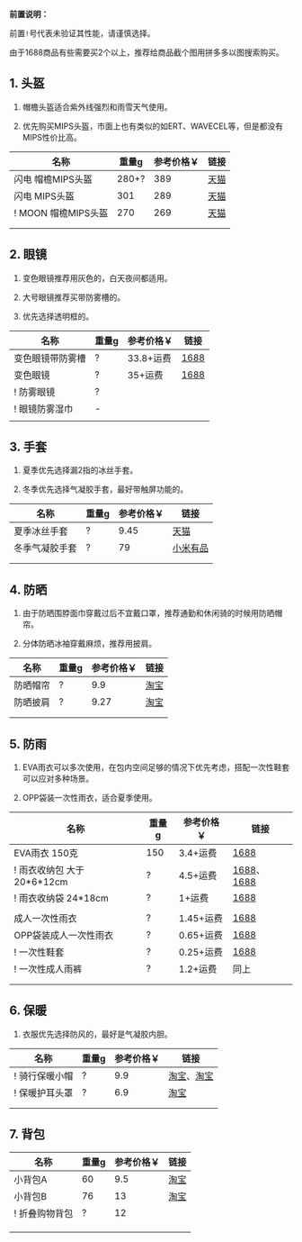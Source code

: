 **前置说明：**

前置`!`号代表未验证其性能，请谨慎选择。

由于1688商品有些需要买2个以上，推荐给商品截个图用拼多多以图搜索购买。

## 1. 头盔

1. 帽檐头盔适合紫外线强烈和雨雪天气使用。

2. 优先购买MIPS头盔，市面上也有类似的如ERT、WAVECEL等，但是都没有MIPS性价比高。

| 名称 | 重量g | 参考价格￥ | 链接 |
| - | - | - | - |
| 闪电 帽檐MIPS头盔 | 280+? | 389 | [天猫](https://s.click.taobao.com/t?e=m%3D2%26s%3D3nmqGlFI2ytw4vFB6t2Z2ueEDrYVVa64MljcGUdc4HdyINtkUhsv0Jku6win4Z1tU70RzSpzBNfFTlrzds37%2FgLwMG9TgUkNcLWR2kup2vFNRq4euO%2Fww2MWGduSpLInDoqEt4dKdN30KBFKq4PCn0jszES8QN9%2BWAsiFmDndMnNEPXytV9ALoS4zvCRUrquaW%2F6hpo14PqHkKSvgEs2S3cfD2W%2FloOEpzRrZeGvxYJfb4FEMkbtUIWJZ5%2BKJgWzl8EKkCcE6uKPgysBSxHfUOXVLEPDWL24%2FufIeaShmLvWGPPZ03CRxIEfVcYWjXvkC%2Ft%2BqiJjDGvGDmntuH4VtA%3D%3D&union_lens=lensId%3APUB%401695348425%402106e92c_0c95_18abaa4027e_838c%4001%40eyJmbG9vcklkIjozMTA2OSwiic3BtQiiI6Il9wb3J0YWxfdjJfdG9vbF9saW5rc19wYWdlX2hvbWVfaW5kZXhfaHRtIn0ie) |
| 闪电 MIPS头盔 | 301 | 289 | [天猫](https://s.click.taobao.com/t?e=m%3D2%26s%3D49aSR%2FxQ2GBw4vFB6t2Z2ueEDrYVVa64MljcGUdc4HdyINtkUhsv0Jku6win4Z1tko8LC5Z9arnFTlrzds37%2FgLwMG9TgUkNcLWR2kup2vFNRq4euO%2Fww2MWGduSpLInDoqEt4dKdN30KBFKq4PCn0jszES8QN9%2BWAsiFmDndMnNEPXytV9ALoS4zvCRUrquOCrxgt8PuTxoCih%2BfxOBatyY7ZUwjDoGEpYS%2F5qZdGhVgOZrLsn7ZHHP8%2F9cUneUT5wT66W6hMSPgysBSxHfUOXVLEPDWL24%2FufIeaShmLvWGPPZ03CRxA0W3QzpNwlW%2Bte84SPz%2B5TGDmntuH4VtA%3D%3D&union_lens=lensId%3APUB%401695348216%40212ca029_0bba_18abaa0d1ea_ca60%4001%40eyJmbG9vcklkIjozMTA2OSwiic3BtQiiI6Il9wb3J0YWxfdjJfdG9vbF9saW5rc19wYWdlX2hvbWVfaW5kZXhfaHRtIn0ie) |
| ! MOON 帽檐MIPS头盔 | 270 | 269 | [天猫](https://s.click.taobao.com/t?e=m%3D2%26s%3DGH7FDpxQcKpw4vFB6t2Z2ueEDrYVVa64MljcGUdc4HdyINtkUhsv0Jku6win4Z1tcnnKp7vRkY%2FFTlrzds37%2FgLwMG9TgUkNcLWR2kup2vFNRq4euO%2Fww2MWGduSpLInDoqEt4dKdN30KBFKq4PCnxc6nJoPm37xdOBrI5cjoeyySbHmSI7wOtef%2FroYqRldBULqYPeWMyMzH60pm%2Fzustd92F7HrrhT5HetZk6TWpKsCFyKe6K0Kk%2BUBGjIEyNxOJ6Xsr1E3NxweiXfaVH60dSopZirJ9MMzsAzH1xYDH4SIz%2BVIb9tlPi92NyH48TKaoz3yoaewpPGJe8N%2FwNpGw%3D%3D&union_lens=lensId%3APUB%401695348754%402132f252_0b2e_18abaa908d3_5ac0%4001%40eyJmbG9vcklkIjozMTA2OSwiic3BtQiiI6Il9wb3J0YWxfdjJfdG9vbF9saW5rc19wYWdlX2hvbWVfaW5kZXhfaHRtIn0ie) |
| | | | |
| | | | |

## 2. 眼镜

1. 变色眼镜推荐用灰色的，白天夜间都适用。

2. 大号眼镜推荐买带防雾槽的。

3. 优先选择透明框的。

| 名称 | 重量g | 参考价格￥ | 链接 |
| - | - | - | - |
| 变色眼镜带防雾槽 | ? | 33.8+运费 | [1688](https://detail.1688.com/offer/726448048875.html) |
| 变色眼镜 | ? | 35+运费 | [1688](https://detail.1688.com/offer/575257939134.html) |
| ! 防雾眼镜 | ? | | |
| ! 眼镜防雾湿巾 | - | | |
| | | | |

## 3. 手套

1. 夏季优先选择漏2指的冰丝手套。

2. 冬季优先选择气凝胶手套，最好带触屏功能的。

| 名称 | 重量g | 参考价格￥ | 链接 |
| - | - | - | - |
| 夏季冰丝手套 | ? | 9.45 | [天猫](https://s.click.taobao.com/t?e=m%3D2%26s%3DepkYNoWhj%2BZw4vFB6t2Z2ueEDrYVVa64MljcGUdc4HdyINtkUhsv0PGynn4BvNCHY1cPuGb8YJ%2FFTlrzds37%2FgLwMG9TgUkNcLWR2kup2vFNRq4euO%2Fww2MWGduSpLInDoqEt4dKdN30KBFKq4PCn9Q8EH%2BDadmu9bPxjdf%2FpsPNEPXytV9ALtCLThlbPuuZLb93Df8fOzhWSq4GTKZDkgfaTHuths2di9Sbo26cLthDxr4HIxkQ9z3%2FaVKTtlPZYAyGnC0vsE2jO9AJYjY8CXJ%2BwEVkOqHFvChzLcaUR%2BXnJadvcCtgjWV63aNQkIr1&union_lens=lensId%3APUB%401695349552%40210589da_0d88_18abab53386_c06c%4001%40eyJmbG9vcklkIjozMTA2OSwiic3BtQiiI6Il9wb3J0YWxfdjJfdG9vbF9saW5rc19wYWdlX2hvbWVfaW5kZXhfaHRtIn0ie) |
| 冬季气凝胶手套 | ? | 79 | [小米有品](https://www.xiaomiyoupin.com/detail?gid=148147&spmref=YouPinPC.$SearchFilter$1.search_list.1.75451925&last_scmv2=3001.21.1:zero-3:zero-4:zero-5:zero-6:zero-7:zero.0.0&scmv2_num=0) |
| | | | |
| | | | |

## 4. 防晒

1. 由于防晒围脖面巾穿戴过后不宜戴口罩，推荐通勤和休闲骑的时候用防晒帽帘。

2. 分体防晒冰袖穿戴麻烦，推荐用披肩。

| 名称 | 重量g | 参考价格￥ | 链接 |
| - | - | - | - |
| 防晒帽帘 | ? | 9.9 | [淘宝](https://s.click.taobao.com/t?e=m%3D2%26s%3DKwDDIYNAhYVw4vFB6t2Z2ueEDrYVVa64Dm1dJ6eadalyINtkUhsv0HQePrI3yv2pRXndaNoL%2Fi7FTlrzds37%2FgLwMG9TgUkNcLWR2kup2vFNRq4euO%2Fww2MWGduSpLInDoqEt4dKdN30KBFKq4PCn8g8f%2B6L%2BlqwCHLEw4Hp9%2BaySbHmSI7wOiXjun3MJUdZccUmqzfqP%2B1PQhtbPDoVXTdhR%2BjpDu8DLhdGa%2B6qmGvbeasxV%2BELk0DrZUWic8GJd5h4xcGLEl7YTbECgRljeU%2FuprW1TdmBLeMqtJBmsqDZGL0GbiMMdwEjMlQ076tNNefnsPvFwOUMlu5kMKse3g%3D%3D&union_lens=lensId%3APUB%401695350112%4021081820_0d22_18ababdc267_d7ac%4001%40eyJmbG9vcklkIjozMTA2OSwiic3BtQiiI6Il9wb3J0YWxfdjJfdG9vbF9saW5rc19wYWdlX2hvbWVfaW5kZXhfaHRtIn0ie) |
| 防晒披肩 | ? | 9.27 | [淘宝](https://item.taobao.com/item.htm?spm=a1z09.2.0.0.510a2e8dhIbFyw&id=696614370635&_u=m1qg6u55591f) |
| | | | |
| | | | |

## 5. 防雨

1. EVA雨衣可以多次使用，在包内空间足够的情况下优先考虑，搭配一次性鞋套可以应对多种场景。

2. OPP袋装一次性雨衣，适合夏季使用。

| 名称 | 重量g | 参考价格￥ | 链接 |
| - | - | - | - |
| EVA雨衣 150克 | 150 | 3.4+运费 | [1688](https://detail.1688.com/offer/734881521779.html) |
| ! 雨衣收纳包 大于20\*6\*12cm | ? | 4.5+运费 | [1688](https://detail.1688.com/offer/582428800654.html)、[1688](https://detail.1688.com/offer/686369566319.html) |
| ! 雨衣收纳袋 24\*18cm | ? | 1+运费 | [1688](https://detail.1688.com/offer/695754187057.html) |
| | | | |
| 成人一次性雨衣 | ? | 1.45+运费 | [1688](https://detail.1688.com/offer/735022951576.html) |
| OPP袋装成人一次性雨衣 | ? | 0.65+运费 | [1688](https://detail.1688.com/offer/693640680112.html) |
| ! 一次性鞋套 | ? | 0.25+运费 | [1688](https://detail.1688.com/offer/531867796195.html) |
| ! 一次性成人雨裤 | ? | 1.2+运费 | 同上 |
| | | | |
| | | | |

## 6. 保暖

1. 衣服优先选择防风的，最好是气凝胶内胆。

| 名称 | 重量g | 参考价格￥ | 链接 |
| - | - | - | - |
| ! 骑行保暖小帽 | ? | 9.9 | [淘宝](https://s.click.taobao.com/t?e=m%3D2%26s%3D52Jsae02Psdw4vFB6t2Z2ueEDrYVVa64Dm1dJ6eadalyINtkUhsv0InZcjoVrzGuijtHFr48nJXFTlrzds37%2FgLwMG9TgUkNcLWR2kup2vFNRq4euO%2Fww2MWGduSpLInDoqEt4dKdN30KBFKq4PCn09OdQnI%2B8XSz3LQxBOaGgbNEPXytV9ALtCLThlbPuuZLb93Df8fOziMdVHIziZfxHsNb%2BIWRII5g0NntDnzWlPDTfZ89bFlPz%2FiAZH4qtnofF%2BErS3c38ajO9AJYjY8CXJ%2BwEVkOqHFiKQ%2Ftw17Ozgrc7npomnxEJf1LmADCgPG&union_lens=lensId%3APUB%401695360977%4021055b80_0c22_18abb638c17_da7f%4001%40eyJmbG9vcklkIjozMTA2OSwiic3BtQiiI6Il9wb3J0YWxfdjJfdG9vbF9saW5rc19wYWdlX2hvbWVfaW5kZXhfaHRtIn0ie)、[淘宝](https://s.click.taobao.com/t?e=m%3D2%26s%3D%2FzcLgfEoWlBw4vFB6t2Z2ueEDrYVVa64Dm1dJ6eadalyINtkUhsv0Pcy%2B7%2BxhlEWvdZmWHGF9IDFTlrzds37%2FgLwMG9TgUkNcLWR2kup2vFNRq4euO%2Fww2MWGduSpLInDoqEt4dKdN30KBFKq4PCn3ZJ540oyHxFbzZiQvv1owbNEPXytV9ALtCLThlbPuuZLb93Df8fOzj7k8KrpRRb9K3SGTvDIsRniBUb17THsOE8iQpmNzw%2FUYgwMgIUB0ufwhOnB5cRv%2BSjO9AJYjY8CXJ%2BwEVkOqHFZ2Ugh%2BK88KAQ2a1ZD7Nkg1r6NugmfTu3&union_lens=lensId%3APUB%401695361039%40210476e0_0aee_18abb647cdc_e7b3%4001%40eyJmbG9vcklkIjozMTA2OSwiic3BtQiiI6Il9wb3J0YWxfdjJfdG9vbF9saW5rc19wYWdlX2hvbWVfaW5kZXhfaHRtIn0ie) |
| ! 保暖护耳头罩 | ? | 6.9 | [淘宝](https://item.taobao.com/item.htm?spm=a1z0d.6639537/tb.1997196601.12.1bbc7484lVEgj9&id=680773140333) |
| | | | |
| | | | |

## 7. 背包

| 名称 | 重量g | 参考价格￥ | 链接 |
| - | - | - | - |
| 小背包A | 60 | 9.5 | [淘宝](https://s.click.taobao.com/t?e=m%3D2%26s%3Dno5YwSgBQ%2FJw4vFB6t2Z2ueEDrYVVa64Dm1dJ6eadalyINtkUhsv0JmYE4Ud9O5AJgcT6S%2F%2BS%2FbFTlrzds37%2FgLwMG9TgUkNcLWR2kup2vFNRq4euO%2Fww2MWGduSpLInDoqEt4dKdN30KBFKq4PCn0Rc01FoJzfYztneIy%2BdKo%2FNEPXytV9ALtCLThlbPuuZLb93Df8fOzhinBccMKMCRLfzEgAQTBCGsVseIq8H9SOhS2Uqh1RXKYXgekQpp7KYNZTxFQgAw5O0zvIVVx%2BPc2%2F51BzEHetfv9o8CaaVe98gMYGEejwwZUx0inWuvg%2Fd&union_lens=lensId%3APUB%401695374524%4021075a3f_0b17_18abc324185_1236%4001%40eyJmbG9vcklkIjozMTA2OSwiic3BtQiiI6Il9wb3J0YWxfdjJfdG9vbF9saW5rc19wYWdlX2hvbWVfaW5kZXhfaHRtIn0ie) |
| 小背包B | 76 | 13 | [淘宝](https://s.click.taobao.com/t?e=m%3D2%26s%3Dok7RVfPndUNw4vFB6t2Z2ueEDrYVVa64Dm1dJ6eadalyINtkUhsv0JmYE4Ud9O5Aa93HoE%2BR6GfFTlrzds37%2FgLwMG9TgUkNcLWR2kup2vFNRq4euO%2Fww2MWGduSpLInDoqEt4dKdN30KBFKq4PCn15pzlZn2C9ASuo6dRUxytOi1jMNxDhLMiTdqMDI4bn8A7nVLENk%2FnZdkvC4Y9yzhawM65Hk%2BMu4opYLQ4TT6M8ecTmg1D8u9mJaBXc7Pdptehy5Is0dHaZP7qa1tU3ZgS3jKrSQZrKgRanRBViCuCO252e5bMeQwXEqY%2Bakgpmw&union_lens=lensId%3APUB%401695374564%40210505c9_0acc_18abc32dbad_e0bd%4001%40eyJmbG9vcklkIjozMTA2OSwiic3BtQiiI6Il9wb3J0YWxfdjJfdG9vbF9saW5rc19wYWdlX2hvbWVfaW5kZXhfaHRtIn0ie) |
| ! 折叠购物背包 | ? | 12 | |
| | | | |
| | | | |
| | | | |